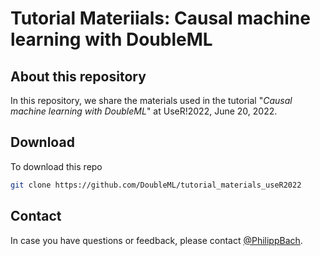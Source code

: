 # Tutorial Materiials: Causal machine learning with DoubleML

## About this repository

In this repository, we share the materials used in the tutorial "*Causal machine learning with DoubleML*" at UseR!2022, June 20, 2022.

## Download

To download this repo 

```bash
git clone https://github.com/DoubleML/tutorial_materials_useR2022

```

## Contact

In case you have questions or feedback, please contact [@PhilippBach](https://github.com/PhilippBach).

